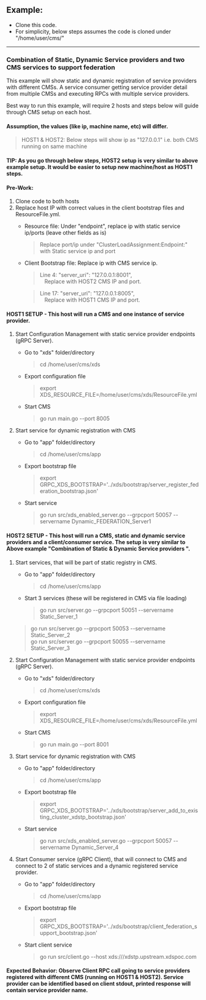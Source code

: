 
## Example: 
* Clone this code.
* For simplicity, below steps assumes the code is cloned under "/home/user/cms/" 

---
### Combination of Static, Dynamic Service providers and two CMS services to support federation
This example will show static and dynamic registration of service providers with different CMSs. A service consumer getting service provider detail from multiple CMSs and executing RPCs with multiple service providers.


Best way to run this example, will require 2 hosts and steps below will guide through CMS setup on each host. 

#### Assumption, the values (like ip, machine name, etc) will differ. 
> HOST1 & HOST2: Below steps will show ip as "127.0.0.1" i.e. both CMS running on same machine<br>

#### TIP: As you go through below steps, HOST2 setup is very similar to above example setup. It would be easier to setup new machine/host as HOST1 steps.
#### Pre-Work:
1. Clone code to both hosts 
2. Replace host IP with correct values in the client bootstrap files and ResourceFile.yml.
    * Resource file: Under "endpoint", replace ip with static service ip/ports (leave other fields as is)
	  > Replace port/ip under "ClusterLoadAssignment:Endpoint:" with Static service ip and port
    * Client Bootstrap file: Replace ip with CMS service ip. 
	  > Line 4: "server_uri": "127.0.0.1:8001", <br> 
	   &nbsp;&nbsp; Replace with HOST2 CMS IP and port. 
	  
	  > Line 17: "server_uri": "127.0.0.1:8005", <br>
	    &nbsp;&nbsp; Replace with HOST1 CMS IP and port.
		  
	
#### HOST1 SETUP - This host will run a CMS and one instance of service provider. 
  1. Start Configuration Management with static service provider endpoints (gRPC Server).
		* Go to "xds" folder/directory
			> cd /home/user/cms/xds
		* Export configuration file 
			> export XDS_RESOURCE_FILE=/home/user/cms/xds/ResourceFile.yml
		* Start CMS
			> go run main.go --port 8005
	
  2. Start service for dynamic registration with CMS 
		* Go to "app" folder/directory
			> cd /home/user/cms/app
		* Export bootstrap file 
			> export GRPC_XDS_BOOTSTRAP='../xds/bootstrap/server_register_federation_bootstrap.json'
		* Start service 
			> go run src/xds_enabled_server.go --grpcport 50057 --servername Dynamic_FEDERATION_Server1

#### HOST2 SETUP - This host will run a CMS, static and dynamic service providers and a client/consumer service. The setup is very similar to Above example "Combination of Static & Dynamic Service providers ".
  1. Start services, that will be part of static registry in CMS.
        * Go to "app" folder/directory
		    > cd /home/user/cms/app
        * Start 3 services (these will be registered in CMS via file loading)
        	> go run src/server.go  --grpcport 50051 --servername Static_Server_1 <br>
		> go run src/server.go  --grpcport 50053 --servername Static_Server_2 <br>
		> go run src/server.go  --grpcport 50055 --servername Static_Server_3

  2. Start Configuration Management with static service provider endpoints (gRPC Server).
		* Go to "xds" folder/directory
			> cd /home/user/cms/xds
		* Export configuration file 
			> export XDS_RESOURCE_FILE=/home/user/cms/xds/ResourceFile.yml
		* Start CMS
			> go run main.go --port 8001
	
  3. Start service for dynamic registration with CMS 
		* Go to "app" folder/directory
			> cd /home/user/cms/app
		* Export bootstrap file 
			> export GRPC_XDS_BOOTSTRAP='../xds/bootstrap/server_add_to_existing_cluster_xdstp_bootstrap.json'
		* Start service 
			> go run src/xds_enabled_server.go --grpcport 50057 --servername Dynamic_Server_4
	
  4. Start Consumer service (gRPC Client), that will connect to CMS and connect to 2 of static services and a dynamic registered service provider. 
		* Go to "app" folder/directory
			> cd /home/user/cms/app
		* Export bootstrap file 
			> export GRPC_XDS_BOOTSTRAP='../xds/bootstrap/client_federation_support_bootstrap.json'
		* Start client service 
			> go run src/client.go --host xds:///xdstp.upstream.xdspoc.com 

#### Expected Behavior: Observe Client RPC call going to service providers registered with different CMS (running on HOST1 & HOST2). Service provider can be identified based on client stdout, printed response will contain service provider name. 

